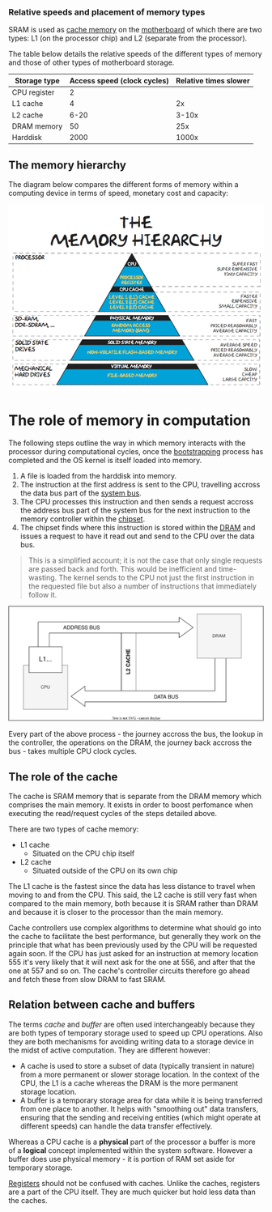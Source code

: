 ### Relative speeds and placement of memory types

SRAM is used as [cache memory](/Computer_Architecture/Memory/Role_of_memory_in_computation.md#the-role-of-the-cache) on the [motherboard](/Electronics_and_Hardware/Motherboard.md) of which there are two types: L1 (on the processor chip) and L2 (separate from the processor).

The table below details the relative speeds of the different types of memory and those of other types of motherboard storage.

| Storage type | Access speed (clock cycles) | Relative times slower |
| ------------ | --------------------------- | --------------------- |
| CPU register | 2                           |                       |
| L1 cache     | 4                           | 2x                    |
| L2 cache     | 6-20                        | 3-10x                 |
| DRAM memory  | 50                          | 25x                   |
| Harddisk     | 2000                        | 1000x                 |

## The memory hierarchy

The diagram below compares the different forms of memory within a computing device in terms of speed, monetary cost and capacity:

![](/_img/Memory-Hierarchy.jpg)

# The role of memory in computation

The following steps outline the way in which memory interacts with the processor during computational cycles, once the [bootstrapping](/Operating_Systems/Boot_process.md) process has completed and the OS kernel is itself loaded into memory.

1. A file is loaded from the harddisk into memory.
2. The instruction at the first address is sent to the CPU, travelling accross the data bus part of the [system bus](/Computer_Architecture/Bus.md).
3. The CPU processes this instruction and then sends a request accross the address bus part of the system bus for the next instruction to the memory controller within the [chipset](/Computer_Architecture/Chipset_and_controllers.md).
4. The chipset finds where this instruction is stored within the [DRAM](/Computer_Architecture/Memory/Memory.md#dram) and issues a request to have it read out and send to the CPU over the data bus.

> This is a simplified account; it is not the case that only single requests are passed back and forth. This would be inefficient and time-wasting. The kernel sends to the CPU not just the first instruction in the requested file but also a number of instructions that immediately follow it.

![](/_img/memory-flow.svg)

Every part of the above process - the journey accross the bus, the lookup in the controller, the operations on the DRAM, the journey back accross the bus - takes multiple CPU clock cycles.

## The role of the cache

The cache is SRAM memory that is separate from the DRAM memory which comprises the main memory. It exists in order to boost perfomance when executing the read/request cycles of the steps detailed above.

There are two types of cache memory:

- L1 cache
  - Situated on the CPU chip itself
- L2 cache
  - Situated outside of the CPU on its own chip

The L1 cache is the fastest since the data has less distance to travel when moving to and from the CPU. This said, the L2 cache is still very fast when compared to the main memory, both because it is SRAM rather than DRAM and because it is closer to the processor than the main memory.

Cache controllers use complex algorithms to determine what should go into the cache to facilitate the best performance, but generally they work on the principle that what has been previously used by the CPU will be requested again soon. If the CPU has just asked for an instruction at memory location 555 it's very likely that it will next ask for the one at 556, and after that the one at 557 and so on. The cache's controller circuits therefore go ahead and fetch these from slow DRAM to fast SRAM.

## Relation between cache and buffers

The terms _cache_ and _buffer_ are often used interchangeably because they are both types of temporary storage used to speed up CPU operations. Also they are both mechanisms for avoiding writing data to a storage device in the midst of active computation. They are different however:

- A cache is used to store a subset of data (typically transient in nature) from a more permanent or slower storage location. In the context of the CPU, the L1 is a cache whereas the DRAM is the more permanent storage location.
- A buffer is a temporary storage area for data while it is being transferred from one place to another. It helps with "smoothing out" data transfers, ensuring that the sending and receiving entities (which might operate at different speeds) can handle the data transfer effectively.

Whereas a CPU cache is a **physical** part of the processor a buffer is more of a **logical** concept implemented within the system software. However a buffer does use physical memory - it is portion of RAM set aside for temporary storage.

[Registers](/Computer_Architecture/CPU/CPU_architecture.md#registers) should not be confused with caches. Unlike the caches, registers are a part of the CPU itself. They are much quicker but hold less data than the caches.

